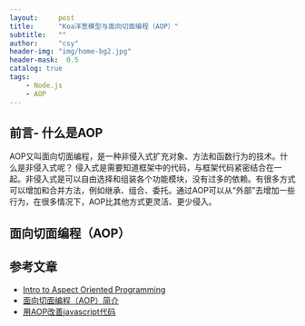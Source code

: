 ```yaml
---
layout:     post
title:      "Koa洋葱模型与面向切面编程（AOP）"
subtitle:   ""
author:     "csy"
header-img: "img/home-bg2.jpg"
header-mask:  0.5
catalog: true
tags:
    - Node.js
    - AOP
---
```


## 前言- 什么是AOP

AOP又叫面向切面编程，是一种非侵入式扩充对象、方法和函数行为的技术。什么是非侵入式呢？ 侵入式是需要知道框架中的代码，与框架代码紧密结合在一起。非侵入式是可以自由选择和组装各个功能模块，没有过多的依赖。有很多方式可以增加和合并方法，例如继承、组合、委托。通过AOP可以从“外部”去增加一些行为，在很多情况下，AOP比其他方式更灵活、更少侵入。

## 面向切面编程（AOP）

## 参考文章

- [Intro to Aspect Oriented Programming](http://know.cujojs.com/tutorials/aop/intro-to-aspect-oriented-programming)
- [面向切面编程（AOP）简介](http://know.cujojs.com/tutorials/aop/intro-to-aspect-oriented-programming)
- [用AOP改善javascript代码]()